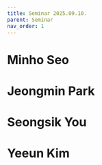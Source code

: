 ```yaml
---
title: Seminar 2025.09.10.
parent: Seminar
nav_order: 1
---
```


# Minho Seo
# Jeongmin Park
# Seongsik You
# Yeeun Kim
